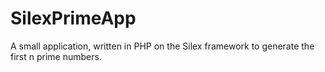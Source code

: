 SilexPrimeApp
=============

A small application, written in PHP on the Silex framework to generate the first n prime numbers.
